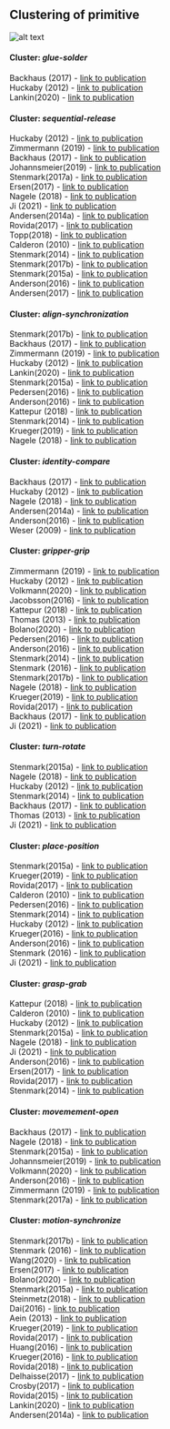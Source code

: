 ## Clustering of primitive
![alt text](https://github.com/teiband/industrial-skill-review/blob/main/data/out/primitive/kmeans10primitive.png?raw=true)

#### Cluster: *glue-solder*
Backhaus (2017) - [link to publication](https://link.springer.com/article/10.1007/s10845-015-1063-3)<br />
Huckaby (2012) - [link to publication](http://www.jakehuckaby.com/papers/aaai2012ws_cogrob.pdf)<br />
Lankin(2020) - [link to publication](https://ieeexplore.ieee.org/document/9442192)<br />
#### Cluster: *sequential-release*
Huckaby (2012) - [link to publication](http://www.jakehuckaby.com/papers/aaai2012ws_cogrob.pdf)<br />
Zimmermann (2019) - [link to publication](https://ieeexplore.ieee.org/abstract/document/8869473)<br />
Backhaus (2017) - [link to publication](https://link.springer.com/article/10.1007/s10845-015-1063-3)<br />
Johannsmeier(2019) - [link to publication](https://ieeexplore.ieee.org/stamp/stamp.jsp?tp=&arnumber=8793542)<br />
Stenmark(2017a) - [link to publication](https://dl.acm.org/doi/pdf/10.1145/2909824.3020227)<br />
Ersen(2017) - [link to publication](https://ieeexplore.ieee.org/document/7894169)<br />
Nagele (2018) - [link to publication](https://ieeexplore.ieee.org/document/8462885)<br />
Ji (2021) - [link to publication](https://ieeexplore.ieee.org/document/9383829)<br />
Andersen(2014a) - [link to publication](https://ieeexplore.ieee.org/document/6840115)<br />
Rovida(2017) - [link to publication](https://link.springer.com/chapter/10.1007%2F978-3-319-54927-9_4)<br />
Topp(2018) - [link to publication](https://ieeexplore.ieee.org/document/8593566)<br />
Calderon (2010) - [link to publication](https://ieeexplore.ieee.org/stamp/stamp.jsp?tp=&arnumber=5513180)<br />
Stenmark(2014) - [link to publication](https://www.sciencedirect.com/science/article/pii/S1474667016420768?via%3Dihub)<br />
Stenmark(2017b) - [link to publication](https://www.aaai.org/ocs/index.php/FSS/FSS17/paper/viewFile/16021/15290)<br />
Stenmark(2015a) - [link to publication](https://www.sciencedirect.com/science/article/abs/pii/S073658451400060X)<br />
Anderson(2016) - [link to publication](https://ieeexplore.ieee.org/stamp/stamp.jsp?tp=&arnumber=7559145)<br />
Andersen(2017) - [link to publication](https://www.sciencedirect.com/science/article/pii/S2351978917304171?via%3Dihub)<br />
#### Cluster: *align-synchronization*
Stenmark(2017b) - [link to publication](https://www.aaai.org/ocs/index.php/FSS/FSS17/paper/viewFile/16021/15290)<br />
Backhaus (2017) - [link to publication](https://link.springer.com/article/10.1007/s10845-015-1063-3)<br />
Zimmermann (2019) - [link to publication](https://ieeexplore.ieee.org/abstract/document/8869473)<br />
Huckaby (2012) - [link to publication](http://www.jakehuckaby.com/papers/aaai2012ws_cogrob.pdf)<br />
Lankin(2020) - [link to publication](https://ieeexplore.ieee.org/document/9442192)<br />
Stenmark(2015a) - [link to publication](https://www.sciencedirect.com/science/article/abs/pii/S073658451400060X)<br />
Pedersen(2016) - [link to publication](https://www.sciencedirect.com/science/article/abs/pii/S0736584515000575?via%3Dihub)<br />
Anderson(2016) - [link to publication](https://ieeexplore.ieee.org/stamp/stamp.jsp?tp=&arnumber=7559145)<br />
Kattepur (2018) - [link to publication](https://ieeexplore.ieee.org/document/8592800 )<br />
Stenmark(2014) - [link to publication](https://www.sciencedirect.com/science/article/pii/S1474667016420768?via%3Dihub)<br />
Krueger(2019) - [link to publication](https://www.sciencedirect.com/science/article/abs/pii/S0736584517304465)<br />
Nagele (2018) - [link to publication](https://ieeexplore.ieee.org/document/8462885)<br />
#### Cluster: *identity-compare*
Backhaus (2017) - [link to publication](https://link.springer.com/article/10.1007/s10845-015-1063-3)<br />
Huckaby (2012) - [link to publication](http://www.jakehuckaby.com/papers/aaai2012ws_cogrob.pdf)<br />
Nagele (2018) - [link to publication](https://ieeexplore.ieee.org/document/8462885)<br />
Andersen(2014a) - [link to publication](https://ieeexplore.ieee.org/document/6840115)<br />
Anderson(2016) - [link to publication](https://ieeexplore.ieee.org/stamp/stamp.jsp?tp=&arnumber=7559145)<br />
Weser (2009) - [link to publication](https://ieeexplore.ieee.org/document/5353901)<br />
#### Cluster: *gripper-grip*
Zimmermann (2019) - [link to publication](https://ieeexplore.ieee.org/abstract/document/8869473)<br />
Huckaby (2012) - [link to publication](http://www.jakehuckaby.com/papers/aaai2012ws_cogrob.pdf)<br />
Volkmann(2020) - [link to publication](https://www.sciencedirect.com/science/article/pii/S2351978920319144?via%3Dihub)<br />
Jacobsson(2016) - [link to publication](https://ieeexplore.ieee.org/document/7559114)<br />
Kattepur (2018) - [link to publication](https://ieeexplore.ieee.org/document/8592800 )<br />
Thomas (2013) - [link to publication](https://arxiv.org/ftp/arxiv/papers/1409/1409.6601.pdf)<br />
Bolano(2020) - [link to publication](https://ieeexplore.ieee.org/stamp/stamp.jsp?tp=&arnumber=9144806)<br />
Pedersen(2016) - [link to publication](https://www.sciencedirect.com/science/article/abs/pii/S0736584515000575?via%3Dihub)<br />
Anderson(2016) - [link to publication](https://ieeexplore.ieee.org/stamp/stamp.jsp?tp=&arnumber=7559145)<br />
Stenmark(2014) - [link to publication](https://www.sciencedirect.com/science/article/pii/S1474667016420768?via%3Dihub)<br />
Stenmark (2016) - [link to publication](https://www.google.com/url?sa=t&rct=j&q=&esrc=s&source=web&cd=&ved=2ahUKEwjWhoK3_OnyAhU7AGMBHQ9gCL4QFnoECAkQAQ&url=https%3A%2F%2Fwww.aaai.org%2Focs%2Findex.php%2FFSS%2FFSS16%2Fpaper%2Fdownload%2F14091%2F13669&usg=AOvVaw3U3cjpPK_KJQGKlvKVW4--)<br />
Stenmark(2017b) - [link to publication](https://www.aaai.org/ocs/index.php/FSS/FSS17/paper/viewFile/16021/15290)<br />
Nagele (2018) - [link to publication](https://ieeexplore.ieee.org/document/8462885)<br />
Krueger(2019) - [link to publication](https://www.sciencedirect.com/science/article/abs/pii/S0736584517304465)<br />
Rovida(2017) - [link to publication](https://link.springer.com/chapter/10.1007%2F978-3-319-54927-9_4)<br />
Backhaus (2017) - [link to publication](https://link.springer.com/article/10.1007/s10845-015-1063-3)<br />
Ji (2021) - [link to publication](https://ieeexplore.ieee.org/document/9383829)<br />
#### Cluster: *turn-rotate*
Stenmark(2015a) - [link to publication](https://www.sciencedirect.com/science/article/abs/pii/S073658451400060X)<br />
Nagele (2018) - [link to publication](https://ieeexplore.ieee.org/document/8462885)<br />
Huckaby (2012) - [link to publication](http://www.jakehuckaby.com/papers/aaai2012ws_cogrob.pdf)<br />
Stenmark(2014) - [link to publication](https://www.sciencedirect.com/science/article/pii/S1474667016420768?via%3Dihub)<br />
Backhaus (2017) - [link to publication](https://link.springer.com/article/10.1007/s10845-015-1063-3)<br />
Thomas (2013) - [link to publication](https://arxiv.org/ftp/arxiv/papers/1409/1409.6601.pdf)<br />
Ji (2021) - [link to publication](https://ieeexplore.ieee.org/document/9383829)<br />
#### Cluster: *place-position*
Stenmark(2015a) - [link to publication](https://www.sciencedirect.com/science/article/abs/pii/S073658451400060X)<br />
Krueger(2019) - [link to publication](https://www.sciencedirect.com/science/article/abs/pii/S0736584517304465)<br />
Rovida(2017) - [link to publication](https://link.springer.com/chapter/10.1007%2F978-3-319-54927-9_4)<br />
Calderon (2010) - [link to publication](https://ieeexplore.ieee.org/stamp/stamp.jsp?tp=&arnumber=5513180)<br />
Pedersen(2016) - [link to publication](https://www.sciencedirect.com/science/article/abs/pii/S0736584515000575?via%3Dihub)<br />
Stenmark(2014) - [link to publication](https://www.sciencedirect.com/science/article/pii/S1474667016420768?via%3Dihub)<br />
Huckaby (2012) - [link to publication](http://www.jakehuckaby.com/papers/aaai2012ws_cogrob.pdf)<br />
Krueger(2016) - [link to publication](https://ieeexplore.ieee.org/document/7440782)<br />
Anderson(2016) - [link to publication](https://ieeexplore.ieee.org/stamp/stamp.jsp?tp=&arnumber=7559145)<br />
Stenmark (2016) - [link to publication](https://www.google.com/url?sa=t&rct=j&q=&esrc=s&source=web&cd=&ved=2ahUKEwjWhoK3_OnyAhU7AGMBHQ9gCL4QFnoECAkQAQ&url=https%3A%2F%2Fwww.aaai.org%2Focs%2Findex.php%2FFSS%2FFSS16%2Fpaper%2Fdownload%2F14091%2F13669&usg=AOvVaw3U3cjpPK_KJQGKlvKVW4--)<br />
Ji (2021) - [link to publication](https://ieeexplore.ieee.org/document/9383829)<br />
#### Cluster: *grasp-grab*
Kattepur (2018) - [link to publication](https://ieeexplore.ieee.org/document/8592800 )<br />
Calderon (2010) - [link to publication](https://ieeexplore.ieee.org/stamp/stamp.jsp?tp=&arnumber=5513180)<br />
Huckaby (2012) - [link to publication](http://www.jakehuckaby.com/papers/aaai2012ws_cogrob.pdf)<br />
Stenmark(2015a) - [link to publication](https://www.sciencedirect.com/science/article/abs/pii/S073658451400060X)<br />
Nagele (2018) - [link to publication](https://ieeexplore.ieee.org/document/8462885)<br />
Ji (2021) - [link to publication](https://ieeexplore.ieee.org/document/9383829)<br />
Anderson(2016) - [link to publication](https://ieeexplore.ieee.org/stamp/stamp.jsp?tp=&arnumber=7559145)<br />
Ersen(2017) - [link to publication](https://ieeexplore.ieee.org/document/7894169)<br />
Rovida(2017) - [link to publication](https://link.springer.com/chapter/10.1007%2F978-3-319-54927-9_4)<br />
Stenmark(2014) - [link to publication](https://www.sciencedirect.com/science/article/pii/S1474667016420768?via%3Dihub)<br />
#### Cluster: *movemement-open*
Backhaus (2017) - [link to publication](https://link.springer.com/article/10.1007/s10845-015-1063-3)<br />
Nagele (2018) - [link to publication](https://ieeexplore.ieee.org/document/8462885)<br />
Stenmark(2015a) - [link to publication](https://www.sciencedirect.com/science/article/abs/pii/S073658451400060X)<br />
Johannsmeier(2019) - [link to publication](https://ieeexplore.ieee.org/stamp/stamp.jsp?tp=&arnumber=8793542)<br />
Volkmann(2020) - [link to publication](https://www.sciencedirect.com/science/article/pii/S2351978920319144?via%3Dihub)<br />
Anderson(2016) - [link to publication](https://ieeexplore.ieee.org/stamp/stamp.jsp?tp=&arnumber=7559145)<br />
Zimmermann (2019) - [link to publication](https://ieeexplore.ieee.org/abstract/document/8869473)<br />
Stenmark(2017a) - [link to publication](https://dl.acm.org/doi/pdf/10.1145/2909824.3020227)<br />
#### Cluster: *motion-synchronize*
Stenmark(2017b) - [link to publication](https://www.aaai.org/ocs/index.php/FSS/FSS17/paper/viewFile/16021/15290)<br />
Stenmark (2016) - [link to publication](https://www.google.com/url?sa=t&rct=j&q=&esrc=s&source=web&cd=&ved=2ahUKEwjWhoK3_OnyAhU7AGMBHQ9gCL4QFnoECAkQAQ&url=https%3A%2F%2Fwww.aaai.org%2Focs%2Findex.php%2FFSS%2FFSS16%2Fpaper%2Fdownload%2F14091%2F13669&usg=AOvVaw3U3cjpPK_KJQGKlvKVW4--)<br />
Wang(2020) - [link to publication](https://ieeexplore.ieee.org/stamp/stamp.jsp?tp=&arnumber=9283066)<br />
Ersen(2017) - [link to publication](https://ieeexplore.ieee.org/document/7894169)<br />
Bolano(2020) - [link to publication](https://ieeexplore.ieee.org/stamp/stamp.jsp?tp=&arnumber=9144806)<br />
Stenmark(2015a) - [link to publication](https://www.sciencedirect.com/science/article/abs/pii/S073658451400060X)<br />
Steinmetz(2018) - [link to publication](https://ieeexplore.ieee.org/document/8269311)<br />
Dai(2016) - [link to publication](https://ieeexplore.ieee.org/document/7559116)<br />
Aein (2013) - [link to publication](https://ieeexplore.ieee.org/stamp/stamp.jsp?tp=&arnumber=6697011)<br />
Krueger(2019) - [link to publication](https://www.sciencedirect.com/science/article/abs/pii/S0736584517304465)<br />
Rovida(2017) - [link to publication](https://link.springer.com/chapter/10.1007%2F978-3-319-54927-9_4)<br />
Huang(2016) - [link to publication](https://ieeexplore.ieee.org/document/7759136)<br />
Krueger(2016) - [link to publication](https://ieeexplore.ieee.org/document/7440782)<br />
Rovida(2018) - [link to publication](https://ieeexplore.ieee.org/document/8594319)<br />
Delhaisse(2017) - [link to publication](https://ieeexplore.ieee.org/document/7966379)<br />
Crosby(2017) - [link to publication](https://www.aaai.org/ocs/index.php/ICAPS/ICAPS17/paper/viewFile/15715/15138)<br />
Rovida(2015) - [link to publication](https://ieeexplore.ieee.org/document/7125585)<br />
Lankin(2020) - [link to publication](https://ieeexplore.ieee.org/document/9442192)<br />
Andersen(2014a) - [link to publication](https://ieeexplore.ieee.org/document/6840115)<br />
